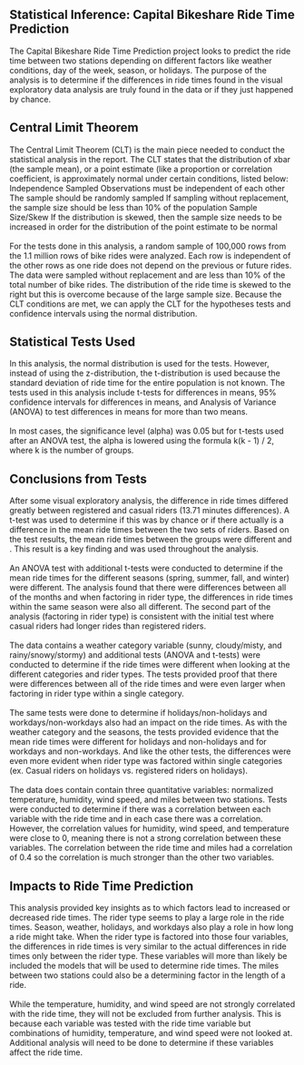 ## Statistical Inference: Capital Bikeshare Ride Time Prediction
The Capital Bikeshare Ride Time Prediction project looks to predict the ride time between two stations depending on different factors like weather conditions, day of the week, season, or holidays. The purpose of the analysis is to determine if the differences in ride times found in the visual exploratory data analysis are truly found in the data or if they just happened by chance.

## Central Limit Theorem
The Central Limit Theorem (CLT) is the main piece needed to conduct the statistical analysis in the report. The CLT states that the distribution of xbar (the sample mean), or a point estimate (like a proportion or correlation coefficient, is approximately normal under certain conditions, listed below:
Independence
Sampled Observations must be independent of each other
The sample should be randomly sampled
If sampling without replacement, the sample size should be less than 10% of the population
Sample Size/Skew
If the distribution is skewed, then the sample size needs to be increased in order for the distribution of the point estimate to be normal
<br>
<br>
For the tests done in this analysis, a random sample of 100,000 rows from the 1.1 million rows of bike rides were analyzed. Each row is independent of the other rows as one ride does not depend on the previous or future rides. The data were sampled without replacement and are less than 10% of the total number of bike rides. The distribution of the ride time is skewed to the right but this is overcome because of the large sample size. Because the CLT conditions are met, we can apply the CLT for the hypotheses tests and confidence intervals using the normal distribution.

## Statistical Tests Used
In this analysis, the normal distribution is used for the tests. However, instead of using the z-distribution, the t-distribution is used because the standard deviation of ride time for the entire population is not known. The tests used in this analysis include t-tests for differences in means, 95% confidence intervals for differences in means, and Analysis of Variance (ANOVA) to test differences in means for more than two means.
<br>
<br>
In most cases, the significance level (alpha) was 0.05 but for t-tests used after an ANOVA test, the alpha is lowered using the formula k(k - 1) / 2, where k is the number of groups.

## Conclusions from Tests
After some visual exploratory analysis, the difference in ride times differed greatly between registered and casual riders (13.71 minutes differences). A t-test was used to determine if this was by chance or if there actually is a difference in the mean ride times between the two sets of riders. Based on the test results, the mean ride times between the groups were different and . This result is a key finding and was used throughout the analysis.
<br>
<br>
An ANOVA test with additional t-tests were conducted to determine if the mean ride times for the different seasons (spring, summer, fall, and winter) were different. The analysis found that there were differences between all of the months and when factoring in rider type, the differences in ride times within the same season were also all different. The second part of the analysis (factoring in rider type) is consistent with the initial test where casual riders had longer rides than registered riders.
<br>
<br>
The data contains a weather category variable (sunny, cloudy/misty, and rainy/snowy/stormy) and additional tests (ANOVA and t-tests) were conducted to determine if the ride times were different when looking at the different categories and rider types. The tests provided proof that there were differences between all of the ride times and were even larger when factoring in rider type within a single category.
<br>
<br>
The same tests were done to determine if holidays/non-holidays and workdays/non-workdays also had an impact on the ride times. As with the weather category and the seasons, the tests provided evidence that the mean ride times were different for holidays and non-holidays and for workdays and non-workdays. And like the other tests, the differences were even more evident when rider type was factored within single categories (ex. Casual riders on holidays vs. registered riders on holidays). 
<br>
<br>
The data does contain contain three quantitative variables: normalized temperature, humidity, wind speed, and miles between two stations. Tests were conducted to determine if there was a correlation between each variable with the ride time and in each case there was a correlation. However, the correlation values for humidity, wind speed, and temperature were close to 0, meaning there is not a strong correlation between these variables. The correlation between the ride time and miles had a correlation of 0.4 so the correlation is much stronger than the other two variables.

## Impacts to Ride Time Prediction
This analysis provided key insights as to which factors lead to increased or decreased ride times. The rider type seems to play a large role in the ride times. Season, weather, holidays, and workdays also play a role in how long a ride might take. When the rider type is factored into those four variables, the differences in ride times is very similar to the actual differences in ride times only between the rider type. These variables will more than likely be included the models that will be used to determine ride times. The miles between two stations could also be a determining factor in the length of a ride.
<br>
<br>
While the temperature, humidity, and wind speed are not strongly correlated with the ride time, they will not be excluded from further analysis. This is because each variable was tested with the ride time variable but combinations of humidity, temperature, and wind speed were not looked at. Additional analysis will need to be done to determine if these variables affect the ride time. 




